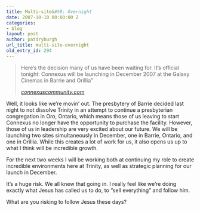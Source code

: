 ```yaml
---
title: Multi-site&#58; Overnight
date: 2007-10-10 00:00:00 Z
categories:
- blog
layout: post
author: patdryburgh
url_title: multi-site-overnight
old_entry_id: 294
---
```


<blockquote>
  <p>Here’s the decision many of us have been waiting for. It’s official tonight: Connexus will be launching in December 2007 at the Galaxy Cinemas in Barrie and Orillia”</p>
  <cite><a href="http://connexuscommunity.com">connexuscommunity.com</a></cite>
</blockquote>

Well, it looks like we’re movin’ out. The presbytery of Barrie decided last night to not dissolve Trinity in an attempt to continue a presbyterian congregation in Oro, Ontario, which means those of us leaving to start Connexus no longer have the opportunity to purchase the facility. However, those of us in leadership are very excited about our future. We will be launching two sites simultaneously in December, one in Barrie, Ontario, and one in Orillia. While this creates a lot of work for us, it also opens us up to what I think will be incredible growth.

For the next two weeks I will be working both at continuing my role to create incredible environments here at Trinity, as well as strategic planning for our launch in December.

It’s a huge risk. We all knew that going in. I really feel like we’re doing exactly what Jesus has called us to do, to “sell everything” and follow him.

What are you risking to follow Jesus these days?